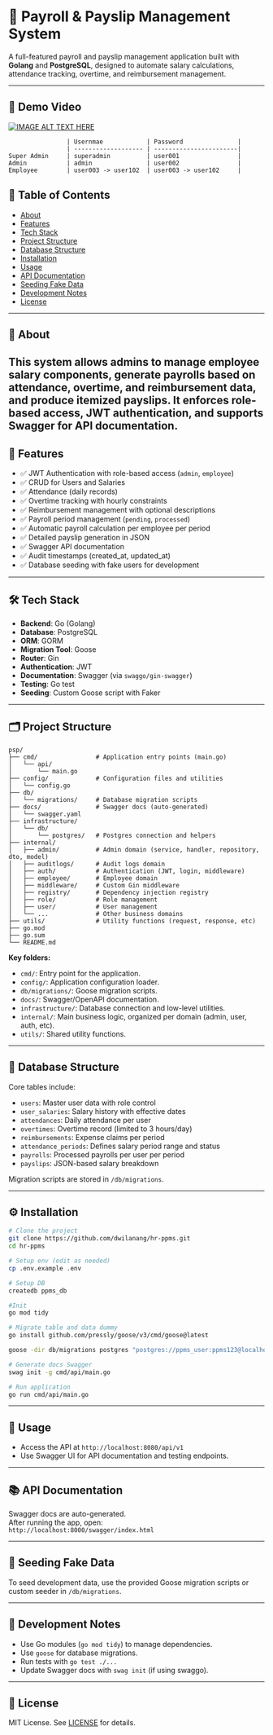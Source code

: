 # 🧾 Payroll & Payslip Management System

A full-featured payroll and payslip management application built with **Golang** and **PostgreSQL**, designed to automate salary calculations, attendance tracking, overtime, and reimbursement management.

---

## 🎥 Demo Video
[![IMAGE ALT TEXT HERE](https://img.youtube.com/vi/mulgoeVDFRg/0.jpg)](https://www.youtube.com/watch?v=mulgoeVDFRg)

```
                | Usernmae            | Password               |
                | ------------------- | -----------------------|
Super Admin     | superadmin          | user001                |
Admin           | admin               | user002                |
Employee        | user003 -> user102  | user003 -> user102     |
```

## 📌 Table of Contents

- [About](#about)
- [Features](#features)
- [Tech Stack](#tech-stack)
- [Project Structure](#project-structure)
- [Database Structure](#database-structure)
- [Installation](#installation)
- [Usage](#usage)
- [API Documentation](#api-documentation)
- [Seeding Fake Data](#seeding-fake-data)
- [Development Notes](#development-notes)
- [License](#license)

---

## 📖 About

This system allows **admins** to manage employee salary components, generate payrolls based on attendance, overtime, and reimbursement data, and produce itemized payslips. It enforces role-based access, JWT authentication, and supports Swagger for API documentation.
---

## 🚀 Features

- ✅ JWT Authentication with role-based access (`admin`, `employee`)
- ✅ CRUD for Users and Salaries
- ✅ Attendance (daily records)
- ✅ Overtime tracking with hourly constraints
- ✅ Reimbursement management with optional descriptions
- ✅ Payroll period management (`pending`, `processed`)
- ✅ Automatic payroll calculation per employee per period
- ✅ Detailed payslip generation in JSON
- ✅ Swagger API documentation
- ✅ Audit timestamps (created_at, updated_at)
- ✅ Database seeding with fake users for development

---

## 🛠️ Tech Stack

- **Backend**: Go (Golang)
- **Database**: PostgreSQL
- **ORM**: GORM
- **Migration Tool**: Goose
- **Router**: Gin
- **Authentication**: JWT
- **Documentation**: Swagger (via `swaggo/gin-swagger`)
- **Testing**: Go test
- **Seeding**: Custom Goose script with Faker

---

## 🗂️ Project Structure

```
psp/
├── cmd/                # Application entry points (main.go)
│   └── api/
│       └── main.go
├── config/             # Configuration files and utilities
│   └── config.go
├── db/
│   └── migrations/     # Database migration scripts
├── docs/               # Swagger docs (auto-generated)
│   └── swagger.yaml
├── infrastructure/
│   └── db/
│       └── postgres/   # Postgres connection and helpers
├── internal/
│   ├── admin/          # Admin domain (service, handler, repository, dto, model)
│   ├── auditlogs/      # Audit logs domain
│   ├── auth/           # Authentication (JWT, login, middleware)
│   ├── employee/       # Employee domain
│   ├── middleware/     # Custom Gin middleware
│   ├── registry/       # Dependency injection registry
│   ├── role/           # Role management
│   ├── user/           # User management
│   └── ...             # Other business domains
├── utils/              # Utility functions (request, response, etc)
├── go.mod
├── go.sum
└── README.md
```

**Key folders:**
- `cmd/`: Entry point for the application.
- `config/`: Application configuration loader.
- `db/migrations/`: Goose migration scripts.
- `docs/`: Swagger/OpenAPI documentation.
- `infrastructure/`: Database connection and low-level utilities.
- `internal/`: Main business logic, organized per domain (admin, user, auth, etc).
- `utils/`: Shared utility functions.

---

## 🧱 Database Structure

Core tables include:

- `users`: Master user data with role control
- `user_salaries`: Salary history with effective dates
- `attendances`: Daily attendance per user
- `overtimes`: Overtime record (limited to 3 hours/day)
- `reimbursements`: Expense claims per period
- `attendance_periods`: Defines salary period range and status
- `payrolls`: Processed payrolls per user per period
- `payslips`: JSON-based salary breakdown

Migration scripts are stored in `/db/migrations`.

---

## ⚙️ Installation

```bash
# Clone the project
git clone https://github.com/dwilanang/hr-ppms.git
cd hr-ppms

# Setup env (edit as needed)
cp .env.example .env

# Setup DB
createdb ppms_db

#Init
go mod tidy

# Migrate table and data dummy
go install github.com/pressly/goose/v3/cmd/goose@latest

goose -dir db/migrations postgres "postgres://ppms_user:ppms123@localhost:5432/ppms?sslmode=disable" up

# Generate docs Swagger
swag init -g cmd/api/main.go

# Run application
go run cmd/api/main.go
```

---

## 🚦 Usage

- Access the API at `http://localhost:8080/api/v1`
- Use Swagger UI for API documentation and testing endpoints.

---

## 📚 API Documentation

Swagger docs are auto-generated.  
After running the app, open:  
`http://localhost:8000/swagger/index.html`

---

## 🌱 Seeding Fake Data

To seed development data, use the provided Goose migration scripts or custom seeder in `/db/migrations`.

---

## 📝 Development Notes

- Use Go modules (`go mod tidy`) to manage dependencies.
- Use `goose` for database migrations.
- Run tests with `go test ./...`
- Update Swagger docs with `swag init` (if using swaggo).

---

## 📄 License

MIT License. See [LICENSE](LICENSE) for details.

